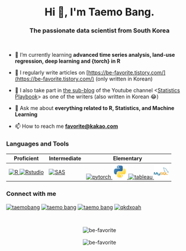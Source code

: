 <h1 align="center">Hi 👋, I'm Taemo Bang.</h1>
<h3 align="center">The passionate data scientist from South Korea</h3>

&nbsp;

- 🌱 I’m currently learning **advanced time series analysis, land-use regression, deep learning and {torch} in R**

- 📝 I regularly write articles on [https://be-favorite.tistory.com/](https://be-favorite.tistory.com/) (only written in Korean)

- 📝 I also take part in [the sub-blog](https://statisticsplaybook.tistory.com/category/%EB%A9%A4%EB%B2%84%EC%B9%BC%EB%9F%BC/be-favorite) of the Youtube channel <[Statistics Playbook](https://www.youtube.com/c/statisticsplaybook/featured)> as one of the writers (also written in Korean :joy:)

- 💬 Ask me about **everything related to R, Statistics, and Machine Learning**

- 📫 How to reach me **favorite@kakao.com**

<h3 align="left">Languages and Tools</h3>

Proficient|Intermediate|Elementary
--|--|--
<a href="https://www.r-project.org/" target="_blank"> <img src="https://www.r-project.org/logo/Rlogo.svg" alt="R" width="40" height="40"/> </a> <a href="https://rstudio.com/" target="_blank"> <img src="https://rstudio.com/wp-content/uploads/2018/10/RStudio-Logo-flat.svg" alt="Rstudio" width="40" height="40"/></a>|<a href="https://www.sas.com/" target="_blank"> <img src="https://upload.wikimedia.org/wikipedia/commons/1/10/SAS_logo_horiz.svg" alt="SAS" width="50" height="50"/> </a>|<a href="https://torch.mlverse.org/" target="_blank"> <img src="https://www.vectorlogo.zone/logos/pytorch/pytorch-icon.svg" alt="pytorch" width="40" height="40"/> </a> <a href="https://www.python.org" target="_blank"> <img src="https://raw.githubusercontent.com/devicons/devicon/master/icons/python/python-original.svg" alt="python" width="40" height="40"/> </a> <a href="https://www.tableau.com/en-gb/" target="_blank"> <img src="https://cdn.worldvectorlogo.com/logos/tableau-software.svg" alt="tableau" width="40" height="40"/> </a> <a href="https://www.mysql.com/" target="_blank"> <img src="https://raw.githubusercontent.com/devicons/devicon/master/icons/mysql/mysql-original-wordmark.svg" alt="mysql" width="40" height="40"/> </a> 

<h3 align="left">Connect with me</h3>
<p align="left">
<a href="https://twitter.com/taemobang" target="blank"><img align="center" src="https://cdn.jsdelivr.net/npm/simple-icons@3.0.1/icons/twitter.svg" alt="taemobang" height="30" width="40" /></a>
<a href="https://www.linkedin.com/in/taemo-bang-8b9999184/" target="blank"><img align="center" src="https://cdn.jsdelivr.net/npm/simple-icons@3.0.1/icons/linkedin.svg" alt="taemo bang" height="30" width="40" /></a>
<a href="https://www.kaggle.com/taemobang" target="blank"><img align="center" src="https://cdn.jsdelivr.net/npm/simple-icons@3.0.1/icons/kaggle.svg" alt="taemo bang" height="30" width="40" /></a>
<a href="https://instagram.com/qkdxoah" target="blank"><img align="center" src="https://cdn.jsdelivr.net/npm/simple-icons@3.0.1/icons/instagram.svg" alt="qkdxoah" height="30" width="40" /></a>
</p>

&nbsp;
<div align=center>
<p> <img src="https://komarev.com/ghpvc/?username=be-favorite&label=Profile%20views&color=0e75b6&style=flat" alt="be-favorite" /> </p>
<p><img align="center" src="https://github-readme-stats.vercel.app/api?username=be-favorite&show_icons=true&locale=en" alt="be-favorite" /></p>
